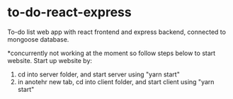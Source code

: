# to-do-react-express
To-do list web app with react frontend and express backend, connected to mongoose database. 

*concurrently not working at the moment so follow steps below to start website.
  Start up website by:
  1. cd into server folder, and start server using "yarn start"
  2. in anotehr new tab, cd into client folder, and start client using "yarn start"
